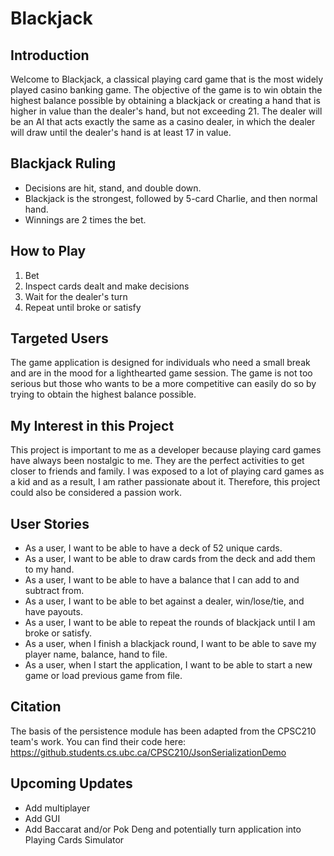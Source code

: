 # Blackjack

## Introduction

Welcome to Blackjack, a classical playing card game that is the most widely played casino banking game. The objective 
of the game is to win obtain the highest balance possible by obtaining a blackjack or creating a hand that is higher in 
value than the dealer's hand, but not exceeding 21. The dealer will be an AI that acts exactly the same as a casino 
dealer, in which the dealer will draw until the dealer's hand is at least 17 in value.

## Blackjack Ruling
- Decisions are hit, stand, and double down.
- Blackjack is the strongest, followed by 5-card Charlie, and then normal hand.
- Winnings are 2 times the bet.

## How to Play
1. Bet
2. Inspect cards dealt and make decisions
3. Wait for the dealer's turn
4. Repeat until broke or satisfy

## Targeted Users

The game application is designed for individuals who need a small break and are in the mood for a lighthearted game
session. The game is not too serious but those who wants to be a more competitive can easily do so by trying to obtain 
the highest balance possible.

## My Interest in this Project

This project is important to me as a developer because playing card games have always been nostalgic to me. They are the
perfect activities to get closer to friends and family. I was exposed to a lot of playing card games as a kid and as a 
result, I am rather passionate about it. Therefore, this project could also be considered a passion work.

## User Stories

- As a user, I want to be able to have a deck of 52 unique cards.
- As a user, I want to be able to draw cards from the deck and add them to my hand.
- As a user, I want to be able to have a balance that I can add to and subtract from.
- As a user, I want to be able to bet against a dealer, win/lose/tie, and have payouts.
- As a user, I want to be able to repeat the rounds of blackjack until I am broke or satisfy.
- As a user, when I finish a blackjack round, I want to be able to save my player name, balance, hand to file.
- As a user, when I start the application, I want to be able to start a new game or load previous game from file.

## Citation

The basis of the persistence module has been adapted from the CPSC210 team's work. You can find their code here:
https://github.students.cs.ubc.ca/CPSC210/JsonSerializationDemo

## Upcoming Updates

- Add multiplayer
- Add GUI
- Add Baccarat and/or Pok Deng and potentially turn application into Playing Cards Simulator
